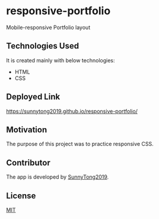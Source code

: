 # responsive-portfolio
Mobile-responsive Portfolio layout


## Technologies Used 
It is created mainly with below technologies:
 * HTML
 * CSS


## Deployed Link
https://sunnytong2019.github.io/responsive-portfolio/


## Motivation
The purpose of this project was to practice responsive CSS.


## Contributor
The app is developed by [SunnyTong2019](https://github.com/SunnyTong2019).


## License
[MIT](https://choosealicense.com/licenses/mit/)